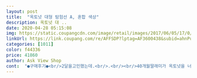 ```yaml
---
layout: post 
title:  "옥토넛 대형 탐험선 A, 혼합 색상" 
description: 옥토넛 대 ..
date: 2020-04-28 05:15:08 
img: https://static.coupangcdn.com/image/retail/images/2017/06/05/17/0/254a9d57-f3be-4e4c-b9c2-193932c67490.jpg 
linkUrl: https://link.coupang.com/re/AFFSDP?lptag=AF3600438&subid=ahnPublicAsk&pageKey=23478284&itemId=91267107&vendorItemId=3158740697&traceid=V0-113-7302f252c9672b64 
categories: [1011] 
color: f44336 
price: 41860 
author: Ask View Shop 
cont:  "●구매후기●<br/>2달을고민했는데.<br/>.<br/><br/>40개월딸래미가 옥토넛을 너무좋아해서 사주게되었어요ㅎㅎ<br/>4만원 초반이네요.<br/> 가격도 저렴해졌어요.<br/><br/>구성품도 몇 개는 어딘가로 사라졌네요.<br/><br/>그중 쿠팡이 제일 저렴했습니다.<br/><br/>내용물도 튼튼하고, 제법 가격값 하네요ㅋㅋ<br/>너무너무 좋아요.<br/><br/>노는 아이들인데도 안 부숴지고 원형 유지하고<br/>놀았어요.<br/><br/>다만 아쉬운 건 소리나는 기능도 있었으면<br/>되게크고 튼튼해보여요!! 심해동물들도있어서 좋네요ㅎㅎ<br/>마침 안자고있던 저희 딸이 장난감을 보고 환호성을 질렀어요ㅜ<br/>모든 엄마들 조금만더 힘내시고 다들 건강조심하세요!<br/>모아놓으니 뿌듯해요.<br/> 괜히 엄마가 컬렉션으로<br/>모으고 좋아하는 기분이네요.<br/> ㅎㅎ<br/>무튼 포장도 견고하게 너무심하다싶을정도로 잘되어있고요<br/>바로 주문했네요ㅋㅋㅋ 그걸 어떻게 틀었는지... <br/><br/>별 하나 뺐어요.<br/> 그것 말고는 좋아요.<br/><br/>보는게 제일힘든데요!<br/>붙이면 돼요.<br/> 이미 저희 애들은 일부 뜯어버리고<br/>빠르고, 저렴하고! 제가 쿠팡에서 헤어나오지못하는 이유죠<br/>세일하는날 41900원으로 좀싸게 구매했어요!<br/>세일해도 저렴한금액은 아니지만.<br/>.<br/><br/>소리나는 부분은 없지만 딸래미는 엄청좋아하네여ㅋㅋㅋ<br/>쇼핑몰에 따라 가격차이가 많이 나는데<br/>아이가 탐험선은 없다고 하기에 검색했더니<br/>안녕하세요<br/>여자아이고, 막상 자기꺼가 되면 좋아할까싶어서 사줄까말까<br/>오늘도 새벽배송해주신 쿠팡맨님께 감사인사를전하며<br/>오후에주문해서 새벽1시쯤 받아봤는데,<br/>옥토넛피규어랑 옥토포드랑 탐험선a까지 있으니 당분간은 옥토넛장난감 안사줘도 되겟죠... <br/>ㅋㅋ<br/>요즘 집에서 노는 시간이 많아서 한참 잘 갖고<br/>요즘같은시기.<br/>.<br/> 다 힘들지만 아이혼자집에서 지루해 하는걸<br/>원래는 5만3천원대더라구여.<br/>.<br/>ㄷㄷ<br/>이럴줄알았음 진작 사줄걸그랬어요<br/>있네요.<br/> 사진에 같이 찍은 독서대는 노트북<br/>장난감에 집착하는애가 아니고, 실증도 잘내는편인데 너무환장해요ㅜ<br/>저희아이는 27개월된여아입니다<br/>저희애가 너무환장하고 그집만가면 옥토넛을 가지고 놀더라고요<br/>제가 샀을 때는 5만6천원 대였는데<br/>조립할 건 없고, 동봉된 스티커만 안내대로<br/>좋았을텐데 노랫노리나 말 소리가 없어서<br/>처음에 원래 옥토포드랑 대원들만 구입했었는데<br/>친구네 집에 놀러갔다가 우연히 그집 장난감 옥토넛을 보고<br/>코로나때문에 나가질못하니 장난감이라도 사줘야죠ㅜㅜ<br/>크기도 크고 견고한 편이라 험하게 가지고<br/>크기에요.<br/> 참고하세요.<br/><br/>탐험선도 있어서 구입했어요.<br/><br/>한 달 조금 더 지나서 보니 지금은<br/>한꺼번에 세 가지를 사려니 부담됐지만<br/>혼자 옥토넛을 가지고노는 유튜브를 시청하고있는걸보고,<br/>2달을고민했는데.<br/>.<br/><br/>40개월딸래미가 옥토넛을 너무좋아해서 사주게되었어요ㅎㅎ<br/>4만원 초반이네요.<br/> 가격도 저렴해졌어요.<br/><br/>구성품도 몇 개는 어딘가로 사라졌네요.<br/><br/>그중 쿠팡이 제일 저렴했습니다.<br/><br/>내용물도 튼튼하고, 제법 가격값 하네요ㅋㅋ<br/>너무너무 좋아요.<br/><br/>노는 아이들인데도 안 부숴지고 원형 유지하고<br/>놀았어요.<br/><br/>다만 아쉬운 건 소리나는 기능도 있었으면<br/>되게크고 튼튼해보여요!! 심해동물들도있어서 좋네요ㅎㅎ<br/>마침 안자고있던 저희 딸이 장난감을 보고 환호성을 질렀어요ㅜ<br/>모든 엄마들 조금만더 힘내시고 다들 건강조심하세요!<br/>모아놓으니 뿌듯해요.<br/> 괜히 엄마가 컬렉션으로<br/>모으고 좋아하는 기분이네요.<br/> ㅎㅎ<br/>무튼 포장도 견고하게 너무심하다싶을정도로 잘되어있고요<br/>바로 주문했네요ㅋㅋㅋ 그걸 어떻게 틀었는지... <br/><br/>별 하나 뺐어요.<br/> 그것 말고는 좋아요.<br/><br/>보는게 제일힘든데요!<br/>붙이면 돼요.<br/> 이미 저희 애들은 일부 뜯어버리고<br/>빠르고, 저렴하고! 제가 쿠팡에서 헤어나오지못하는 이유죠<br/>세일하는날 41900원으로 좀싸게 구매했어요!<br/>세일해도 저렴한금액은 아니지만.<br/>.<br/><br/>소리나는 부분은 없지만 딸래미는 엄청좋아하네여ㅋㅋㅋ<br/>쇼핑몰에 따라 가격차이가 많이 나는데<br/>아이가 탐험선은 없다고 하기에 검색했더니<br/>안녕하세요<br/>여자아이고, 막상 자기꺼가 되면 좋아할까싶어서 사줄까말까<br/>오늘도 새벽배송해주신 쿠팡맨님께 감사인사를전하며<br/>오후에주문해서 새벽1시쯤 받아봤는데,<br/>옥토넛피규어랑 옥토포드랑 탐험선a까지 있으니 당분간은 옥토넛장난감 안사줘도 되겟죠... <br/>ㅋㅋ<br/>요즘 집에서 노는 시간이 많아서 한참 잘 갖고<br/>요즘같은시기.<br/>.<br/> 다 힘들지만 아이혼자집에서 지루해 하는걸<br/>원래는 5만3천원대더라구여.<br/>.<br/>ㄷㄷ<br/>이럴줄알았음 진작 사줄걸그랬어요<br/>있네요.<br/> 사진에 같이 찍은 독서대는 노트북<br/>장난감에 집착하는애가 아니고, 실증도 잘내는편인데 너무환장해요ㅜ<br/>저희아이는 27개월된여아입니다<br/>저희애가 너무환장하고 그집만가면 옥토넛을 가지고 놀더라고요<br/>제가 샀을 때는 5만6천원 대였는데<br/>조립할 건 없고, 동봉된 스티커만 안내대로<br/>좋았을텐데 노랫노리나 말 소리가 없어서<br/>처음에 원래 옥토포드랑 대원들만 구입했었는데<br/>친구네 집에 놀러갔다가 우연히 그집 장난감 옥토넛을 보고<br/>코로나때문에 나가질못하니 장난감이라도 사줘야죠ㅜㅜ<br/>크기도 크고 견고한 편이라 험하게 가지고<br/>크기에요.<br/> 참고하세요.<br/><br/>탐험선도 있어서 구입했어요.<br/><br/>한 달 조금 더 지나서 보니 지금은<br/>한꺼번에 세 가지를 사려니 부담됐지만<br/>혼자 옥토넛을 가지고노는 유튜브를 시청하고있는걸보고,<br/>" 
---
```


